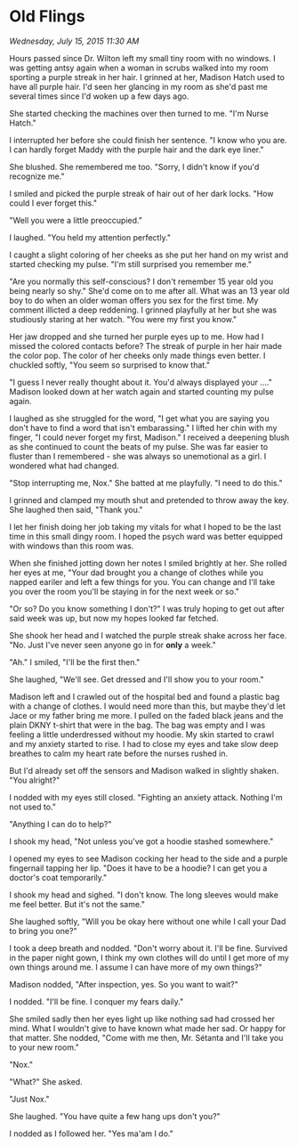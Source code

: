 # Old Flings
_Wednesday, July 15, 2015 11:30 AM_

Hours passed since Dr. Wilton left my small tiny room with no windows.  I was getting antsy again when a woman in scrubs walked into my room sporting a purple streak in her hair.  I grinned at her, Madison Hatch used to have all purple hair.  I'd seen her glancing in my room as she'd past me several times since I'd woken up a few days ago.  

She started checking the machines over then turned to me.  "I'm Nurse Hatch."

I interrupted her before she could finish her sentence.  "I know who you are.  I can hardly forget Maddy with the purple hair and the dark eye liner."

She blushed.  She remembered me too.  "Sorry, I didn't know if you'd recognize me."

I smiled and picked the purple streak of hair out of her dark locks.  "How could I ever forget this."

"Well you were a little preoccupied."

I laughed.  "You held my attention perfectly."

I caught a slight coloring of her cheeks as she put her hand on my wrist and started checking my pulse.  "I'm still surprised you remember me."

"Are you normally this self-conscious?  I don't remember 15 year old you being nearly so shy."  She'd come on to me after all.  What was an 13 year old boy to do when an older woman offers you sex for the first time.  My comment illicted a deep reddening.  I grinned playfully at her but she was studiously staring at her watch.  "You were my first you know."

Her jaw dropped and she turned her purple eyes up to me.  How had I missed the colored contacts before?  The streak of purple in her hair made the color pop.  The color of her cheeks only made things even better.  I chuckled softly, "You seem so surprised to know that."

"I guess I never really thought about it.  You'd always displayed your ...."  Madison looked down at her watch again and started counting my pulse again.

I laughed as she struggled for the word, "I get what you are saying you don't have to find a word that isn't embarassing."  I lifted her chin with my finger, "I could never forget my first, Madison."  I received a deepening blush as she continued to count the beats of my pulse.  She was far easier to fluster than I remembered - she was always so unemotional as a girl.  I wondered what had changed.

"Stop interrupting me, Nox."  She batted at me playfully.  "I need to do this."

I grinned and clamped my mouth shut and pretended to throw away the key.  She laughed then said, "Thank you."

I let her finish doing her job taking my vitals for what I hoped to be the last time in this small dingy room.  I hoped the psych ward was better equipped with windows than this room was.

When she finished jotting down her notes I smiled brightly at her.  She rolled her eyes at me, "Your dad brought you a change of clothes while you napped eariler and left a few things for you.  You can change and I'll take you over the room you'll be staying in for the next week or so."

"Or so?  Do you know something I don't?"  I was truly hoping to get out after said week was up, but now my hopes looked far fetched.

She shook her head and I watched the purple streak shake across her face.  "No.  Just I've never seen anyone go in for **only** a week."

"Ah."  I smiled, "I'll be the first then."

She laughed, "We'll see.  Get dressed and I'll show you to your room."

Madison left and I crawled out of the hospital bed and found a plastic bag with a change of clothes.  I would need more than this, but maybe they'd let Jace or my father bring me more.  I pulled on the faded black jeans and the plain DKNY t-shirt that were in the bag.  The bag was empty and I was feeling a little underdressed without my hoodie.  My skin started to crawl and my anxiety started to rise.  I had to close my eyes and take slow deep breathes to calm my heart rate before the nurses rushed in.

But I'd already set off the sensors and Madison walked in slightly shaken.  "You alright?"

I nodded with my eyes still closed.  "Fighting an anxiety attack.  Nothing I'm not used to."

"Anything I can do to help?"

I shook my head, "Not unless you've got a hoodie stashed somewhere."

I opened my eyes to see Madison cocking her head to the side and a purple fingernail tapping her lip.  "Does it have to be a hoodie?  I can get you a doctor's coat temporarily."

I shook my head and sighed.  "I don't know.  The long sleeves would make me feel better.  But it's not the same."

She laughed softly, "Will you be okay here without one while I call your Dad to bring you one?"

I took a deep breath and nodded.  "Don't worry about it.  I'll be fine.  Survived in the paper night gown, I think my own clothes will do until I get more of my own things around me.  I assume I can have more of my own things?"

Madison nodded, "After inspection, yes.  So you want to wait?"

I nodded.  "I'll be fine.  I conquer my fears daily."

She smiled sadly then her eyes light up like nothing sad had crossed her mind.  What I wouldn't give to have known what made her sad.  Or happy for that matter.  She nodded, "Come with me then, Mr. Sétanta and I'll take you to your new room."

"Nox."

"What?"  She asked.

"Just Nox."

She laughed.  "You have quite a few hang ups don't you?"

I nodded as I followed her.  "Yes ma'am I do."  